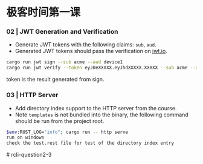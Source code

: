 # 极客时间第一课


### 02 | JWT Generation and Verification

- Generate JWT tokens with the following claims: `sub`, `aud`.
- Generated JWT tokens should pass the verification on [jwt.io](https://jwt.io/).

```bash
cargo run jwt sign --sub acme --aud device1
cargo run jwt verify --token eyJ0eXXXXX.eyJhdXXXXX.XXXXX --sub acme --aud device1
```
token is the result generated from sign.

### 03 | HTTP Server

- Add directory index support to the HTTP server from the course.
- Note `templates` is not bundled into the binary, the following command should be run from the project root.

```bash
$env:RUST_LOG="info"; cargo run -- http serve
run on windows
check the test.rest file for test of the directory index entry
```

#   r c l i - q u e s t i o n 2 - 3 
 
 
